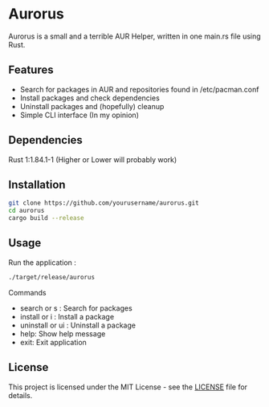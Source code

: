 # Aurorus

Aurorus is a small and a terrible AUR Helper, written in one main.rs file using Rust.

## Features

- Search for packages in AUR and repositories found in /etc/pacman.conf
- Install packages and check dependencies
- Uninstall packages and (hopefully) cleanup
- Simple CLI interface (In my opinion)

## Dependencies
Rust 1:1.84.1-1 (Higher or Lower will probably work)

## Installation
```sh
git clone https://github.com/yourusername/aurorus.git
cd aurorus
cargo build --release
```

## Usage
Run the application :
```sh
./target/release/aurorus
```
Commands
- search <package> or s <package>: Search for packages
- install <package> or i <package>: Install a package
- uninstall <package> or ui <package>: Uninstall a package
- help: Show help message
- exit: Exit application

## License

This project is licensed under the MIT License - see the [LICENSE](LICENSE) file for details.
